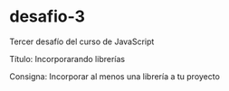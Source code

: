 # desafio-3
Tercer desafío del curso de JavaScript

Título: Incorporarando librerías

Consigna: Incorporar al menos una librería a tu proyecto